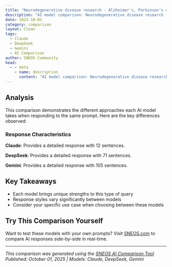 ```yaml
---
title: "Neurodegenerative disease research - Alzheimer's, Parkinson's mechanisms"
description: "AI model comparison: Neurodegenerative disease research - Alzheimer's, Parkinson's mechanisms..."
date: 2025-10-01
category: comparison
layout: Clean
tags:
  - Claude
  - DeepSeek
  - Gemini
  - AI Comparison
author: SNEOS Community
head:
  - - meta
    - name: description
      content: "AI model comparison: Neurodegenerative disease research - Alzheimer's, Parkinson's mechanisms..."
---
```


<ChatComparison
  title="Neurodegenerative disease research - Alzheimer's, Parkinson's mechanisms"
  prompt="Neurodegenerative disease research - Alzheimer's, Parkinson's mechanisms"
  :responses='{"Claude": "# Neurodegenerative Disease Research: Alzheimer\u0027s and Parkinson\u0027s Disease\n\n## Overview of Neurodegeneration\n\nNeurodegenerative diseases are characterized by the progressive loss of structure and function of neurons, leading to cognitive and motor impairments. The two most prevalent are:\n\n- **Alzheimer\u0027s Disease (AD)**: Affects ~50 million people worldwide\n- **Parkinson\u0027s Disease (PD)**: Affects ~10 million people worldwide\n\n## Alzheimer\u0027s Disease Mechanisms\n\n### Key Pathological Features\n\n**1. Amyloid Plaques**\n- Extracellular deposits of amyloid-\u03B2 (A\u03B2) peptides\n- Formed from amyloid precursor protein (APP) cleavage\n- A\u03B242 is particularly aggregation-prone and toxic\n\n**2. Neurofibrillary Tangles**\n- Intracellular aggregates of hyperphosphorylated tau protein\n- Tau normally stabilizes microtubules\n- Pathological tau disrupts neuronal transport\n\n**3. Neuroinflammation**\n- Microglial activation and chronic inflammation\n- Release of pro-inflammatory cytokines\n- Blood-brain barrier dysfunction\n\n### Molecular Pathways\n\n**Amyloid Cascade Hypothesis**\n\u0060\u0060\u0060\nAPP \u2192 \u03B2-secretase cleavage \u2192 \u03B3-secretase cleavage \u2192 A\u03B2 peptides\n\u2192 Oligomer formation \u2192 Plaque deposition \u2192 Neuronal dysfunction\n\u0060\u0060\u0060\n\n**Tau Pathology**\n- Kinase activation (GSK-3\u03B2, CDK5) \u2192 tau hyperphosphorylation\n- Loss of microtubule binding \u2192 cytoskeletal collapse\n- Tau aggregation \u2192 paired helical filaments \u2192 tangles\n\n## Parkinson\u0027s Disease Mechanisms\n\n### Key Pathological Features\n\n**1. \u03B1-Synuclein Aggregation**\n- Formation of Lewy bodies (intracellular protein aggregates)\n- \u03B1-synuclein misfolding and fibril formation\n- Prion-like spreading between neurons\n\n**2. Dopaminergic Neuron Loss**\n- Selective vulnerability of substantia nigra neurons\n- Loss of dopamine production\n- Motor symptom manifestation when ~50-70% of neurons lost\n\n**3. Mitochondrial Dysfunction**\n- Impaired electron transport chain (Complex I)\n- Increased oxidative stress\n- ATP depletion and cellular energy crisis\n\n### Molecular Pathways\n\n**\u03B1-Synuclein Pathology**\n\u0060\u0060\u0060\nNative \u03B1-synuclein \u2192 Misfolding \u2192 Oligomers \u2192 Protofibrils \n\u2192 Mature fibrils \u2192 Lewy bodies \u2192 Neuronal death\n\u0060\u0060\u0060\n\n**Dopamine Metabolism**\n- Tyrosine \u2192 L-DOPA \u2192 Dopamine\n- Dopamine oxidation produces reactive species\n- Neuromelanin accumulation and toxicity\n\n## Common Mechanisms\n\n### 1. Protein Misfolding and Aggregation\n- Loss of proteostasis (protein homeostasis)\n- Overwhelmed protein quality control systems\n- Prion-like propagation of misfolded proteins\n\n### 2. Oxidative Stress\n- Mitochondrial dysfunction\n- Reduced antioxidant capacity\n- Lipid peroxidation and DNA damage\n\n### 3. Neuroinflammation\n- Microglial and astrocytic activation\n- Cytokine release (TNF-\u03B1, IL-1\u03B2, IL-6)\n- Complement system activation\n\n### 4. Synaptic Dysfunction\n- Impaired neurotransmitter release\n- Loss of synaptic plasticity\n- Circuit-specific connectivity loss\n\n## Current Research Directions\n\n### Therapeutic Targets\n\n**Alzheimer\u0027s Disease**\n- A\u03B2 clearance (monoclonal antibodies: aducanumab, lecanemab)\n- Tau aggregation inhibitors\n- BACE1 inhibitors (\u03B2-secretase)\n- Anti-inflammatory approaches\n\n**Parkinson\u0027s Disease**\n- \u03B1-synuclein aggregation inhibitors\n- Neuroprotective compounds\n- Gene therapy (GBA1, LRRK2 targets)\n- Deep brain stimulation optimization\n\n### Emerging Mechanisms\n\n**1. Gut-Brain Axis**\n- Microbiome alterations in both diseases", "DeepSeek": "Of course. This is a fascinating and complex area of neuroscience. Here is a comprehensive overview of the key mechanisms underlying Alzheimer\u0027s disease (AD) and Parkinson\u0027s disease (PD), highlighting both their distinctions and intriguing overlaps.\n\n### The Common Theme: Protein Misfolding and Aggregation\n\nAt their core, both AD and PD are classified as **proteinopathies**\u2014diseases characterized by the accumulation of misfolded proteins that become toxic to neurons.\n\n---\n\n## Alzheimer\u0027s Disease (AD) Mechanisms\n\nAD is primarily defined by two pathological hallmarks: **Amyloid-beta plaques** and **Tau neurofibrillary tangles**.\n\n### 1. The Amyloid Hypothesis (The \u0022Outside\u0022 Problem)\n\nThis focuses on the accumulation of amyloid-beta (A\u03B2) peptides outside the neuron.\n\n* **Generation of A\u03B2:** A\u03B2 is a fragment derived from a larger protein called the Amyloid Precursor Protein (APP). Normally, APP is cleaved by enzymes (alpha-secretase) in a non-harmful way. In AD, a different set of enzymes, **Beta-secretase (BACE1)** and **Gamma-secretase**, cleave APP to produce the sticky A\u03B2 peptide, particularly a longer, more toxic form called **A\u03B242**.\n* **Plaque Formation:** These A\u03B242 peptides clump together, first forming small, soluble oligomers (highly toxic), which then aggregate into insoluble fibrils that eventually deposit as dense **amyloid plaques** in the brain\u0027s extracellular spaces.\n* **Synaptic Toxicity:** The soluble A\u03B2 oligomers are now believed to be the primary toxic agents. They:\n * Disrupt synaptic communication and plasticity (the basis of learning and memory).\n * Trigger chronic inflammation by activating the brain\u0027s immune cells (microglia).\n * Lead to oxidative stress and neuronal damage.\n\n### 2. The Tau Hypothesis (The \u0022Inside\u0022 Problem)\n\nThis focuses on the malfunction of the protein Tau inside the neuron.\n\n* **Tau\u0027s Normal Function:** In healthy neurons, Tau stabilizes microtubules\u2014the intracellular \u0022railroad tracks\u0022 that transport nutrients and organelles.\n* **Hyperphosphorylation:** In AD, Tau becomes abnormally hyperphosphorylated (too many phosphate groups are attached). This causes it to detach from the microtubules.\n* **Tangle Formation:** The detached, misfolded Tau proteins clump together into insoluble filaments, forming **Neurofibrillary Tangles (NFTs)** inside the neuron.\n* **Consequences:**\n * The microtubules disintegrate, crippling the neuron\u0027s transport system.\n * The tangles themselves are toxic and ultimately lead to the death of the neuron.\n * The spread of Tau pathology through the brain closely correlates with the progression of clinical symptoms.\n\n### 3. Other Contributing Mechanisms\n\n* **Neuroinflammation:** Chronic activation of microglia and astrocytes, initially meant to clear plaques, instead releases pro-inflammatory cytokines that damage neurons.\n* **Mitochondrial Dysfunction \u0026 Oxidative Stress:** Energy production in neurons falters, leading to an excess of damaging free radicals.\n* **Cholinergic Hypothesis:** An early theory noting a deficit in the neurotransmitter acetylcholine, which is crucial for memory. Most current AD drugs target this system, but they do not alter the disease progression.\n\n---\n\n## Parkinson\u0027s Disease (PD) Mechanisms\n\nPD is primarily defined by the loss of dopamine-producing neurons in the **substantia nigra** region of the brain and the presence of **Lewy bodies**.\n\n### 1. The Alpha-Synuclein Hypothesis (The Central Player)\n\nThe protein alpha-synuclein (\u03B1-syn) is the key pathological agent in PD.\n\n* **Normal Function:** The precise function of \u03B1-syn is not fully understood, but it\u0027s believed to play a role in synaptic vesicle release and neurotransmission.\n* **Misfolding and Aggregation:** In PD, \u03B1-syn misfolds and aggregates into oligomers, then into fibrils, which cluster into insoluble inclusions called **Lewy bodies** inside neurons.\n* **Prion-like Spread:** A critical concept in PD is that misfolded \u03B1-syn can act like a prion. It can template the misfolding of normal \u03B1-syn in neighboring cells, causing the pathology to spread from one brain region to another. This is thought to explain the progression of symptoms over time.\n\n### 2. Mitochondrial Dysfunction\n\nThis is a particularly strong theme in PD.\n\n* **PINK1 and Parkin:** Mutations in genes like *PINK1* and *Parkin* disrupt a critical quality control process called **mitophagy**\u2014the clearance of damaged mitochondria. This leads to energy failure and increased oxidative stress.\n* **Environmental Toxins:** Toxins like MPTP and rotenone, which inhibit mitochondrial Complex I, can induce Parkinsonism, underscoring the link between mitochondrial health and PD.\n\n### 3. Oxidative Stress\n\nThe metabolism of dopamine itself generates reactive oxygen species (ROS). Combined with mitochondrial dysfunction and a relative lack of antioxidants in the substantia nigra, this creates a perfect storm of oxidative damage that selectively targets dopamine neurons.\n\n### 4. Protein Clearance Failure\n\nNeurons rely on two main systems to clear misfolded proteins: the **Ubiquitin-Proteasome System (UPS)** and **Autophagy-Lysosome Pathway (ALP)**. In PD, both systems are impaired, allowing \u03B1-syn and other damaged proteins to accumulate.\n\n### 5. Genetic Factors\n\nWhile most PD is sporadic, about 10% of cases are familial, linked to genes like:\n* **SNCA:** Codes for alpha-synuclein itself.\n* **LRRK2:** A protein involved in multiple cellular processes.\n* **GBA:** Mutations in this lysosomal enzyme gene are a major genetic risk factor.\n\n---\n\n### Overlapping and Converging Mechanisms\n\nWhile the key proteins differ, the downstream mechanisms of neuronal death are remarkably similar between AD and PD.\n\n| Feature | Alzheimer\u0027s Disease (AD) | Parkinson\u0027s Disease (PD) |\n| :--- | :--- | :--- |\n| **Key Pathological Protein** | Amyloid-beta (A\u03B2) \u0026 Tau | Alpha-synuclein (\u03B1-syn) |\n| **Key Pathological Structure**| Amyloid Plaques (A\u03B2) \u0026 Neurofibrillary Tangles (Tau) | Lewy Bodies (\u03B1-syn) |\n| **Primary Brain Region** | Hippocampus, Cortex, Entorhinal Cortex | Substantia Nigra, Brainstem |\n| **Primary Neurotransmitter** | Acetylcholine, Glutamate | **Dopamine** |\n| **Shared Mechanisms** | \u2022 **Neuroinflammation** \u003Cbr\u003E \u2022 **Mitochondrial Dysfunction** \u003Cbr\u003E \u2022 **Oxidative Stress** \u003Cbr\u003E \u2022 **Impaired Protein Clearance** (UPS/ALP) \u003Cbr\u003E \u2022 **Prion-like Spread** of pathology | \u2022 **Neuroinflammation** \u003Cbr\u003E \u2022 **Mitochondrial Dysfunction** \u003Cbr\u003E \u2022 **Oxidative Stress** \u003Cbr\u003E \u2022 **Impaired Protein Clearance** (UPS/ALP) \u003Cbr\u003E \u2022 **Prion-like Spread** of pathology |\n\n**Clinical Overlap:** Many PD patients develop dementia (PDD), and Lewy body pathology is often found in AD brains, leading to a mixed diagnosis of **Lewy Body Dementia (LBD)**.\n\n### Current Research Directions \u0026 Therapeutic Strategies\n\n1. **Immunotherapy:** Developing antibodies to clear A\u03B2 (already approved for early AD, e.g., Lecanemab) and Tau or alpha-synuclein (in clinical trials).\n2. **Anti-Aggregation Therapies:** Small molecules designed to prevent Tau or \u03B1-syn from clumping.\n3. **Gene Therapy:** Targeting genes like *PINK1*, *Parkin*, or *GBA* to correct underlying dysfunction.\n4. **Modulating Inflammation:** Developing drugs to target specific inflammatory pathways in microglia.\n5. **Enhancing Clearance:** Boosting the proteasome or autophagy systems to help neurons clear toxic proteins.\n6. **Precision Medicine:** Using biomarkers (e.g., from PET scans or cerebrospinal fluid) to identify the specific pathology in a patient for targeted treatment.\n\nIn summary, while Alzheimer\u0027s and Parkinson\u0027s diseases present differently and affect distinct brain regions initially, they share a common molecular theme of protein misfolding, which triggers convergent pathways of neuroinflammation, oxidative stress, and cellular failure, ultimately leading to the progressive loss of neurons.", "Gemini": "Okay, let\u0027s delve into the fascinating and crucial field of neurodegenerative disease research, focusing specifically on Alzheimer\u0027s and Parkinson\u0027s diseases and their underlying mechanisms. This is a complex area, so I\u0027ll try to break it down into manageable sections:\n\n**1. What are Neurodegenerative Diseases?**\n\n* **Definition:** Neurodegenerative diseases are a heterogeneous group of disorders characterized by the progressive dysfunction and death of neurons in the brain and/or spinal cord. This neuronal loss leads to a decline in cognitive, motor, and/or sensory functions.\n* **Key Features:**\n * **Progressive:** Symptoms worsen over time.\n * **Selective Vulnerability:** Certain brain regions and neuronal populations are more susceptible than others in specific diseases.\n * **Age-Related:** The risk of developing these diseases increases significantly with age.\n * **Protein Misfolding and Aggregation:** A common feature is the abnormal accumulation of misfolded proteins into aggregates within and/or outside of cells.\n * **Inflammation and Oxidative Stress:** These processes contribute to neuronal damage.\n* **Examples:** Alzheimer\u0027s disease (AD), Parkinson\u0027s disease (PD), Amyotrophic Lateral Sclerosis (ALS), Huntington\u0027s disease (HD), Frontotemporal Dementia (FTD), and Prion diseases.\n\n**2. Alzheimer\u0027s Disease (AD)**\n\n* **Hallmarks:**\n * **Amyloid Plaques:** Extracellular deposits of amyloid-beta (A\u03B2) peptides, derived from the amyloid precursor protein (APP).\n * **Neurofibrillary Tangles:** Intracellular aggregates of hyperphosphorylated tau protein.\n * **Neuronal Loss and Synaptic Dysfunction:** Particularly prominent in the hippocampus (memory) and cerebral cortex.\n* **Key Mechanisms:**\n * **Amyloid Cascade Hypothesis:** This is a dominant, though not universally accepted, theory. It proposes that the accumulation of A\u03B2 is the primary event that triggers a cascade of downstream events leading to tau phosphorylation, neurofibrillary tangle formation, neuronal dysfunction, and ultimately, dementia.\n * **APP Processing:** APP can be processed by two main pathways:\n * **Non-Amyloidogenic Pathway:** Alpha-secretase cleaves APP within the A\u03B2 domain, preventing A\u03B2 formation.\n * **Amyloidogenic Pathway:** Beta-secretase (BACE1) and gamma-secretase cleave APP, releasing A\u03B2 peptides of varying lengths (e.g., A\u03B240, A\u03B242). A\u03B242 is particularly prone to aggregation.\n * **A\u03B2 Aggregation and Toxicity:** A\u03B2 monomers aggregate into oligomers, protofibrils, and eventually, insoluble plaques. A\u03B2 oligomers are considered particularly toxic, disrupting synaptic function and triggering inflammatory responses.\n * **Tau Pathology:** Hyperphosphorylation of tau causes it to detach from microtubules (which are crucial for axonal transport) and self-aggregate into paired helical filaments (PHFs), which form neurofibrillary tangles. Tau pathology spreads throughout the brain in a predictable pattern, correlating with disease progression. Some believe Tau is the direct cause of neurodegeneration.\n * **Neuroinflammation:** Microglia (the brain\u0027s immune cells) and astrocytes become activated in response to A\u03B2 plaques and neurofibrillary tangles. While initially intended to clear debris, chronic inflammation can release pro-inflammatory cytokines and reactive oxygen species (ROS), further damaging neurons.\n * **Synaptic Dysfunction:** AD is characterized by a significant loss of synapses, which correlates strongly with cognitive decline. A\u03B2 oligomers and tau pathology disrupt synaptic transmission, plasticity, and neuronal communication.\n * **Genetic Factors:**\n * **Early-Onset AD:** Mutations in genes encoding APP, presenilin 1 (PSEN1), and presenilin 2 (PSEN2) are causative for familial early-onset AD (rare, \u003C5% of cases). These mutations typically increase A\u03B242 production.\n * **Late-Onset AD:** The apolipoprotein E (APOE) gene is a major genetic risk factor. The APOE4 allele significantly increases the risk of developing late-onset AD, while APOE2 may be protective. APOE influences A\u03B2 clearance and aggregation.\n * **Other Factors:** Vascular factors, mitochondrial dysfunction, oxidative stress, and impaired glucose metabolism also contribute to AD pathogenesis.\n\n**3. Parkinson\u0027s Disease (PD)**\n\n* **Hallmarks:**\n * **Loss of Dopaminergic Neurons:** Degeneration of dopamine-producing neurons in the substantia nigra pars compacta (SNpc) of the midbrain. This leads to dopamine deficiency in the striatum, a brain region involved in motor control.\n * **Lewy Bodies:** Intracellular inclusions composed primarily of aggregated alpha-synuclein protein.\n* **Key Mechanisms:**\n * **Alpha-Synuclein Aggregation:** Alpha-synuclein is a protein that is normally found at nerve terminals, but its exact function is not fully understood. In PD, alpha-synuclein misfolds and aggregates into oligomers and fibrils, which then form Lewy bodies. The oligomeric forms are believed to be particularly toxic.\n * **Protein Degradation Pathways:** The ubiquitin-proteasome system (UPS) and autophagy are cellular pathways responsible for degrading misfolded proteins. Impairments in these pathways can lead to the accumulation of alpha-synuclein aggregates. PD-related genes (e.g., *Parkin*, *PINK1*, *LRRK2*) are often involved in these pathways.\n * **Mitochondrial Dysfunction:** Mitochondria, the powerhouses of the cell, are often impaired in PD. This can lead to decreased ATP production, increased oxidative stress, and the release of pro-apoptotic factors.\n * **Oxidative Stress:** Increased production of ROS and decreased antioxidant defenses contribute to neuronal damage. Dopamine metabolism can also generate ROS.\n * **Neuroinflammation:** Similar to AD, microglia and astrocytes become activated in PD, releasing inflammatory mediators that can exacerbate neuronal damage.\n * **Genetic Factors:**\n * **Monogenic PD:** Mutations in genes such as *SNCA* (alpha-synuclein), *LRRK2*, *Parkin*, *PINK1*, *DJ-1*, and *ATP13A2* can cause familial forms of PD. These mutations often affect protein aggregation, mitochondrial function, or protein degradation pathways.\n * **Risk Factors:** Genes like *GBA* (glucocerebrosidase) increase the risk of developing PD.\n * **Other Factors:** Environmental toxins (e.g., pesticides), aging, and gut microbiome dysbiosis may also contribute to PD pathogenesis.\n * **Role of Gut-Brain Axis:** Increasing evidence points to a role for the gut microbiome in PD. Alpha-synuclein pathology may begin in the gut and spread to the brain via the vagus nerve. Alterations in gut microbiota composition have been linked to PD risk and symptoms.\n\n**4. Common Themes in Neurodegenerative Diseases:**\n\n* **Protein Misfolding and Aggregation:** A central feature across many neurodegenerative diseases. Specific proteins differ (A\u03B2, tau, alpha-synuclein, huntingtin, TDP-43, etc.), but the principle remains the same.\n* **Neuroinflammation:** Chronic activation of microglia and astrocytes contributes to neuronal damage in most neurodegenerative diseases.\n* **Mitochondrial Dysfunction:** Impaired mitochondrial function is a common vulnerability in aging neurons and a key contributor to disease pathogenesis.\n* **Oxidative Stress:** An imbalance between ROS production and antioxidant defenses leads to cellular damage.\n* **Impaired Protein Degradation:** Dysfunction of the UPS and autophagy pathways allows misfolded proteins to accumulate.\n* **Synaptic Dysfunction:** Early synaptic loss is a hallmark of many neurodegenerative diseases and correlates strongly with cognitive decline.\n* **Aging:** Age is the biggest risk factor for most neurodegenerative diseases. Age-related decline in cellular function and increased susceptibility to stress contribute to disease development.\n\n**5. Current Research Directions:**\n\n* **Disease-Modifying Therapies:** The ultimate goal is to develop therapies that slow down or halt disease progression, rather than just treating symptoms.\n* **Targeting Protein Aggregation:** Developing drugs that prevent or clear protein aggregates (A\u03B2, tau, alpha-synuclein) is a major focus. This includes antibodies, small molecules, and gene therapies.\n* **Modulating Neuroinflammation:** Finding ways to dampen harmful inflammation without suppressing beneficial immune responses.\n* **Improving Mitochondrial Function:** Developing therapies that boost mitochondrial function and reduce oxidative stress.\n* **Enhancing Protein Degradation Pathways:** Activating autophagy and the UPS to clear misfolded proteins.\n* **Gene Therapy:** Using gene therapy to deliver therapeutic genes or silence harmful genes.\n* **Early Detection and Biomarkers:** Identifying biomarkers that can detect the earliest stages of disease, before significant neuronal damage has occurred. This includes blood-based biomarkers, cerebrospinal fluid (CSF) analysis, and neuroimaging techniques (e.g., PET scans).\n* **Personalized Medicine:** Tailoring treatments to individual patients based on their genetic background, disease stage, and other factors.\n* **Lifestyle Interventions:** Investigating the role of diet, exercise, and other lifestyle factors in preventing or delaying the onset of neurodegenerative diseases.\n* **Understanding the Gut-Brain Axis:** Exploring the role of the gut microbiome in neurodegeneration and developing therapies that target the gut.\n* **Stem Cell Therapy:** Researching the potential of stem cells to replace damaged neurons or provide neurotrophic support.\n* **Repurposing Existing Drugs:** Screening existing drugs for potential neuroprotective effects.\n\n**6. Challenges in Research:**\n\n* **Complexity of the Brain:** The brain is an incredibly complex organ, making it difficult to study neurodegenerative diseases.\n* **Lack of Good Animal Models:** Animal models often do not fully recapitulate the human disease, making it difficult to test new therapies.\n* **Late Diagnosis:** By the time symptoms appear, significant neuronal damage has already occurred, making it more difficult to treat the disease.\n* **Heterogeneity of the Diseases:** Neurodegenerative diseases are often heterogeneous, meaning that they can manifest differently in different individuals.\n* **Blood-Brain Barrier (BBB):** The BBB restricts the entry of many drugs into the brain, making it difficult to deliver therapies.\n\n**In summary,** neurodegenerative diseases are a devastating group of disorders with complex underlying mechanisms. Research is actively focused on understanding these mechanisms and developing disease-modifying therapies that can prevent or slow down disease progression. Early detection, personalized medicine, and lifestyle interventions are also important areas of focus. The field is rapidly evolving, and there is reason for optimism that new and effective treatments will be developed in the future.\n\nThis is a comprehensive overview, but it\u0027s important to remember that this is a very active and rapidly changing field. New research is constantly emerging, so staying up-to-date on the latest findings is crucial. I hope this is helpful! Let me know if you have more specific questions.\n"}' 
  published-date="12:00"
/>

## Analysis

This comparison demonstrates the different approaches each AI model takes when responding to the same prompt. Here are the key differences observed:

### Response Characteristics

**Claude**: Provides a detailed response with 12 sentences. 

**DeepSeek**: Provides a detailed response with 71 sentences. 

**Gemini**: Provides a detailed response with 105 sentences. 

## Key Takeaways

- Each model brings unique strengths to this type of query
- Response styles vary significantly between models
- Consider your specific use case when choosing between these models

## Try This Comparison Yourself

Want to test these models with your own prompts? Visit [SNEOS.com](https://sneos.com) to compare AI responses side-by-side in real-time.

---

*This comparison was generated using the [SNEOS AI Comparison Tool](https://sneos.com)*
*Published: October 01, 2025 | Models: Claude, DeepSeek, Gemini*

